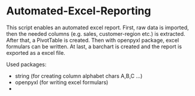 # Automated-Excel-Reporting

This script enables an automated excel report. First, raw data is imported, then the needed columns (e.g. sales, customer-region etc.) is extracted. After that,
a PivotTable is created. Then with openpyxl package, excel formulars can be written. At last, a barchart is created and the report is exported as a excel file.

Used packages:
- string (for creating column alphabet chars A,B,C ...)
- openpyxl (for writing excel formulars)
- 
